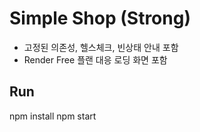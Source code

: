 # Simple Shop (Strong)
- 고정된 의존성, 헬스체크, 빈상태 안내 포함
- Render Free 플랜 대응 로딩 화면 포함
## Run
npm install
npm start
